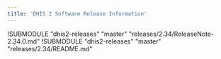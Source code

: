 ```yaml
---
title: 'DHIS 2 Software Release Information'
---
```

<!--DHIS2-SECTION-ID:index_system_administration-->

!SUBMODULE "dhis2-releases" "master" "releases/2.34/ReleaseNote-2.34.0.md"
!SUBMODULE "dhis2-releases" "master" "releases/2.34/README.md"
